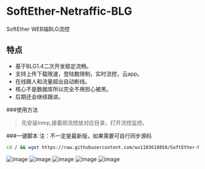 # SoftEther-Netraffic-BLG
SoftEther WEB端BLG流控

## 特点
- 基于BLG1.4二次开发稳定流畅。
- 支持上传下载限速，登陆数限制，实时流控，云app。
- 在线踢人和流量超出自动断线。
- 核心不是数据库所以完全不用担心被黑。
- 后期还会继续跟进。

###使用方法
> 先安装lnmp,接着把流控放对应目录，打开流控监控。 

###一键脚本
注：不一定是最新版，如果需要可自行同步源码

``` sh
cd / && wget https://raw.githubusercontent.com/wx1183618058/SoftEther-Netraffic-BLG/master/web.sh && chmod 777 web.sh && ./web.sh
```

![image](https://github.com/wx1183618058/SoftEther-Netraffic-BLG/blob/master/1.png)
![image](https://github.com/wx1183618058/SoftEther-Netraffic-BLG/blob/master/2.png)
![image](https://github.com/wx1183618058/SoftEther-Netraffic-BLG/blob/master/3.png)
![image](https://github.com/wx1183618058/SoftEther-Netraffic-BLG/blob/master/4.png)
![image](https://github.com/wx1183618058/SoftEther-Netraffic-BLG/blob/master/5.png)